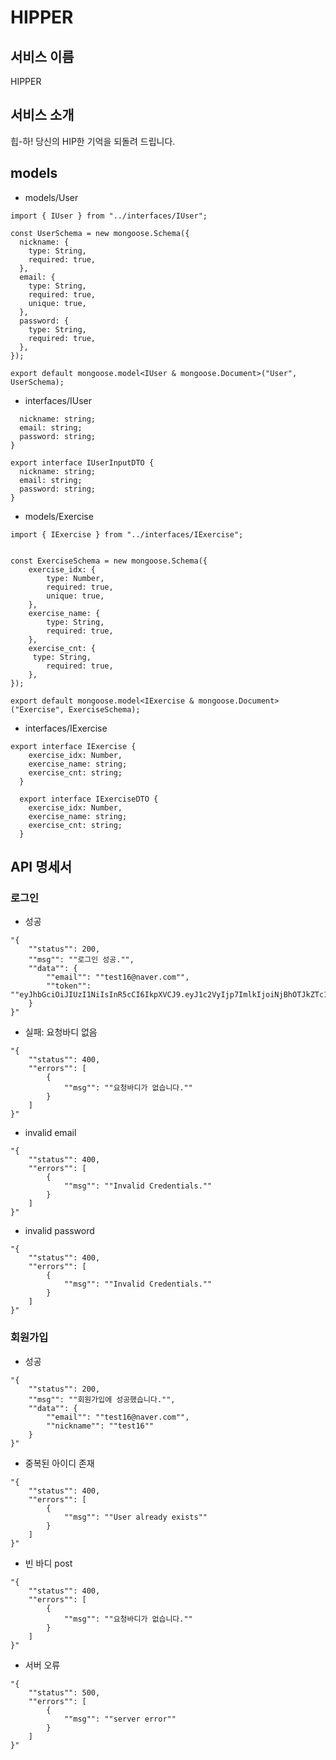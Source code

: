 # HIPPER

## 서비스 이름

HIPPER
## 서비스 소개

힙-하! 당신의 HIP한 기억을 되돌려 드립니다.
## models
- models/User
```import mongoose from "mongoose";
import { IUser } from "../interfaces/IUser";

const UserSchema = new mongoose.Schema({
  nickname: {
    type: String,
    required: true,
  },
  email: {
    type: String,
    required: true,
    unique: true,
  },
  password: {
    type: String,
    required: true,
  },
});

export default mongoose.model<IUser & mongoose.Document>("User", UserSchema);
```

- interfaces/IUser
```export interface IUser {
  nickname: string;
  email: string;
  password: string;
}

export interface IUserInputDTO {
  nickname: string;
  email: string;
  password: string;
}
```
- models/Exercise
```import mongoose from "mongoose";
import { IExercise } from "../interfaces/IExercise";


const ExerciseSchema = new mongoose.Schema({
    exercise_idx: {
        type: Number,
        required: true,
        unique: true,
    },  
    exercise_name: {
        type: String,
        required: true,
    },
    exercise_cnt: {
     type: String,
        required: true,
    },
});

export default mongoose.model<IExercise & mongoose.Document>("Exercise", ExerciseSchema);
```
- interfaces/IExercise
```
export interface IExercise {
    exercise_idx: Number,
    exercise_name: string;
    exercise_cnt: string;
  }
  
  export interface IExerciseDTO {
    exercise_idx: Number,
    exercise_name: string;
    exercise_cnt: string;
  }
 ```
## API 명세서
### 로그인
- 성공
```
"{
    ""status"": 200,
    ""msg"": ""로그인 성공."",
    ""data"": {
        ""email"": ""test16@naver.com"",
        ""token"": ""eyJhbGciOiJIUzI1NiIsInR5cCI6IkpXVCJ9.eyJ1c2VyIjp7ImlkIjoiNjBhOTJkZTc1MmFiNTM2NGE4YTI2M2M2In0sImlhdCI6MTYyMTcwMDE2MiwiZXhwIjoxNjIxNzM2MTYyfQ.eB4ouEmRnwQ835uKK3S44wb7wvqYYcR7_xS2ndMrkjo""
    }
}"	
```
- 실패: 요청바디 없음
```
"{
    ""status"": 400,
    ""errors"": [
        {
            ""msg"": ""요청바디가 없습니다.""
        }
    ]
}"
```
- invalid email
```
"{
    ""status"": 400,
    ""errors"": [
        {
            ""msg"": ""Invalid Credentials.""
        }
    ]
}"
```
- invalid password
```
"{
    ""status"": 400,
    ""errors"": [
        {
            ""msg"": ""Invalid Credentials.""
        }
    ]
}"
```
### 회원가입
- 성공
```
"{
    ""status"": 200,
    ""msg"": ""회원가입에 성공했습니다."",
    ""data"": {
        ""email"": ""test16@naver.com"",
        ""nickname"": ""test16""
    }
}"	
```
- 중복된 아이디 존재
```
"{
    ""status"": 400,
    ""errors"": [
        {
            ""msg"": ""User already exists""
        }
    ]
}"
```
- 빈 바디 post
```
"{
    ""status"": 400,
    ""errors"": [
        {
            ""msg"": ""요청바디가 없습니다.""
        }
    ]
}"
```
- 서버 오류
```
"{
    ""status"": 500,
    ""errors"": [
        {
            ""msg"": ""server error""
        }
    ]
}"	
```
